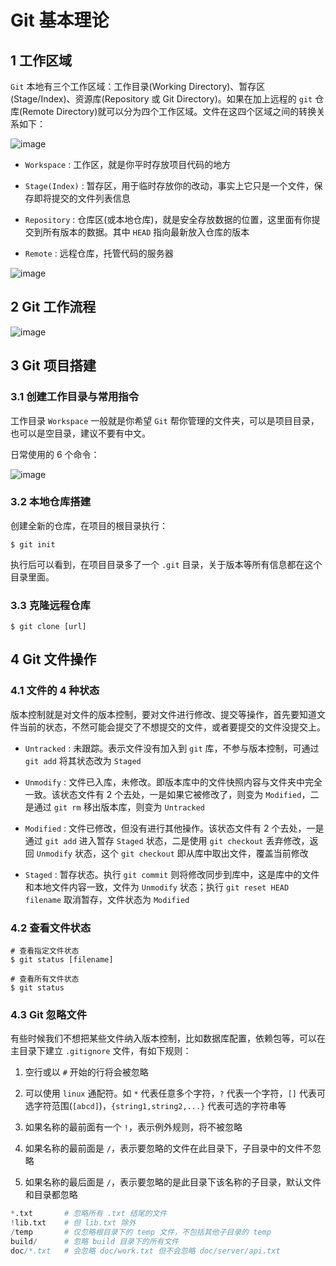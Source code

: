 # Git 基本理论

## 1 工作区域

`Git` 本地有三个工作区域：工作目录(Working Directory)、暂存区(Stage/Index)、资源库(Repository 或 Git Directory)。如果在加上远程的 `git` 仓库(Remote Directory)就可以分为四个工作区域。文件在这四个区域之间的转换关系如下：

![image](https://github.com/TomatoZ7/notes-of-tz/blob/master/images/git1.jpg)

+ `Workspace` : 工作区，就是你平时存放项目代码的地方

+ `Stage(Index)` : 暂存区，用于临时存放你的改动，事实上它只是一个文件，保存即将提交的文件列表信息

+ `Repository` : 仓库区(或本地仓库)，就是安全存放数据的位置，这里面有你提交到所有版本的数据。其中 `HEAD` 指向最新放入仓库的版本

+ `Remote` : 远程仓库，托管代码的服务器

![image](https://github.com/TomatoZ7/notes-of-tz/blob/master/images/git2.jpg)

## 2 Git 工作流程

![image](https://github.com/TomatoZ7/notes-of-tz/blob/master/images/git3.jpg)

## 3 Git 项目搭建

### 3.1 创建工作目录与常用指令

工作目录 `Workspace` 一般就是你希望 `Git` 帮你管理的文件夹，可以是项目目录，也可以是空目录，建议不要有中文。

日常使用的 6 个命令：

![image](https://github.com/TomatoZ7/notes-of-tz/blob/master/images/git4.jpg)

### 3.2 本地仓库搭建

创建全新的仓库，在项目的根目录执行：

```shell
$ git init
```

执行后可以看到，在项目目录多了一个 `.git` 目录，关于版本等所有信息都在这个目录里面。

### 3.3 克隆远程仓库

```shell
$ git clone [url]
```

## 4 Git 文件操作

### 4.1 文件的 4 种状态

版本控制就是对文件的版本控制，要对文件进行修改、提交等操作，首先要知道文件当前的状态，不然可能会提交了不想提交的文件，或者要提交的文件没提交上。

+ `Untracked` : 未跟踪。表示文件没有加入到 `git` 库，不参与版本控制，可通过 `git add` 将其状态改为 `Staged`

+ `Unmodify` : 文件已入库，未修改。即版本库中的文件快照内容与文件夹中完全一致。该状态文件有 2 个去处，一是如果它被修改了，则变为 `Modified`，二是通过 `git rm` 移出版本库，则变为 `Untracked`

+ `Modified` : 文件已修改，但没有进行其他操作。该状态文件有 2 个去处，一是通过 `git add` 进入暂存 `Staged` 状态，二是使用 `git checkout` 丢弃修改，返回 `Unmodify` 状态，这个 `git checkout` 即从库中取出文件，覆盖当前修改

+ `Staged` : 暂存状态。执行 `git commit` 则将修改同步到库中，这是库中的文件和本地文件内容一致，文件为 `Unmodify` 状态；执行 `git reset HEAD filename` 取消暂存，文件状态为 `Modified`

### 4.2 查看文件状态

```shell
# 查看指定文件状态
$ git status [filename]

# 查看所有文件状态
$ git status
```

### 4.3 Git 忽略文件

有些时候我们不想把某些文件纳入版本控制，比如数据库配置，依赖包等，可以在主目录下建立 `.gitignore` 文件，有如下规则：

1. 空行或以 `#` 开始的行将会被忽略

2. 可以使用 `linux` 通配符。如 `*` 代表任意多个字符，`?` 代表一个字符，`[]` 代表可选字符范围(`[abcd]`)，`{string1,string2,...}` 代表可选的字符串等

3. 如果名称的最前面有一个 `!`，表示例外规则，将不被忽略

4. 如果名称的最前面是 `/`，表示要忽略的文件在此目录下，子目录中的文件不忽略

5. 如果名称的最后面是 `/`，表示要忽略的是此目录下该名称的子目录，默认文件和目录都忽略

```s
*.txt       # 忽略所有 .txt 结尾的文件
!lib.txt    # 但 lib.txt 除外
/temp       # 仅忽略根目录下的 temp 文件，不包括其他子目录的 temp
build/      # 忽略 build 目录下的所有文件
doc/*.txt   # 会忽略 doc/work.txt 但不会忽略 doc/server/api.txt
```